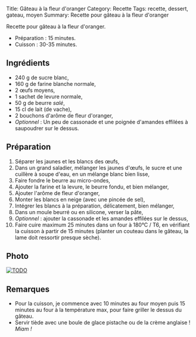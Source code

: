 Title: Gâteau à la fleur d'oranger
Category: Recette
Tags: recette, dessert, gateau, moyen
Summary: Recette pour gâteau à la fleur d'oranger

Recette pour gâteau à la fleur d'oranger.

- Préparation : 15 minutes.
- Cuisson : 30-35 minutes.

## Ingrédients
- 240 g de sucre blanc,
- 160 g de farine blanche normale,
- 2 œufs moyens,
- 1 sachet de levure normale,
- 50 g de beurre *salé*,
- 15 cl de lait (de vache),
- 2 bouchons d'arôme de fleur d'oranger,
- *Optionnel* : Un peu de cassonade et une poignée d'amandes effilées à saupoudrer sur le dessus.

## Préparation
1. Séparer les jaunes et les blancs des œufs,
2. Dans un grand saladier, mélanger les jaunes d'œufs, le sucre et une cuillère à soupe d'eau, en un mélange blanc bien lisse,
3. Faire fondre le beurre au micro-ondes,
4. Ajouter la farine et la levure, le beurre fondu, et bien mélanger,
5. Ajouter l'arôme de fleur d'oranger,
6. Monter les blancs en neige (avec une pincée de sel),
7. Intégrer les blancs à la préparation, délicatement, bien mélanger,
5. Dans un moule beurré ou en silicone, verser la pâte,
6. *Optionnel* : ajouter la cassonade et les amandes effilées sur le dessus,
7. Faire cuire maximum 25 minutes dans un four à 180°C / T6, en vérifiant la cuisson à partir de 15 minutes (planter un couteau dans le gâteau, la lame doit ressortir presque sèche).

## Photo
[![TODO]({filename}images/blank.png)](TODO)

## Remarques
- Pour la cuisson, je commence avec 10 minutes au four moyen puis 15 minutes au four à la température max, pour faire griller le dessus du gâteau.
- Servir tiède avec une boule de glace pistache ou de la crème anglaise ! *Miam !*
